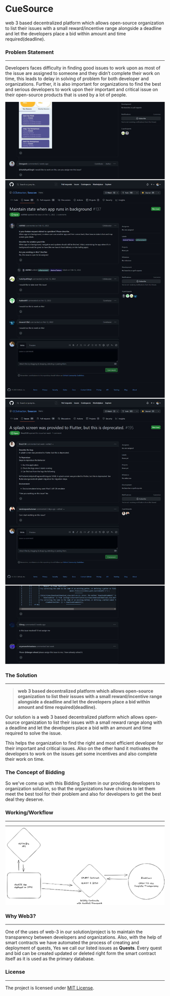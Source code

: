 # CueSource

web 3 based decentralized platform which allows open-source organization to list their issues with a small reward/incentive range alongside a deadline and let the developers place a bid within amount and time required(deadline).

### Problem Statement

---

Developers faces difficulty in finding good issues to work upon as most of the issue are assigned to someone and they didn’t complete their work on time, this leads to delay in solving of problem for both developer and organizations. Further, it is also important for organizations to find the best and serious developers to work upon their important and critical issue on their open-source products that is used by a lot of people.

![PS1](./.github/assets/ps1.jpg)
![PS2](./.github/assets/ps2.jpg)
![PS3](./.github/assets/ps3.jpg)
![PS4](./.github/assets/ps4.jpg)

### The Solution

---

> **web 3 based decentralized platform which allows open-source organization to list their issues with a small reward/incentive range alongside a deadline and let the developers place a bid within amount and time required(deadline).**

Our solution is a web 3 based decentralized platform which allows open-source organization to list their issues with a small reward range along with a deadline and let the developers place a bid with an amount and time required to solve the issue.

This helps the organization to find the right and most efficient developer for their important and critical issues. Also on the other hand it motivates the developers to work on the issues get some incentives and also complete their work on time.

### The Concept of Bidding

So we've come up with this Bidding System in our providing developers to organization solution, so that the organizations have choices to let them meet the best tool for their problem and also for developers to get the best deal they deserve.

### Working/Workflow

---

![Working](./.github/assets/cuesource-working.png)

### Why Web3?

---

One of the uses of web-3 in our solution/project is to maintain the transparency between developers and organizations. Also, with the help of smart contracts we have automated the process of creating and deployment of quests, Yes we call our listed issues as **Quests**. Every quest and bid can be created updated or deleted right form the smart contract itself as it is used as the primary database.

### License

---

The project is licensed under [MIT License](./LICENSE).
